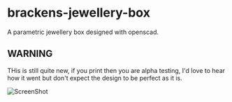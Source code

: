 brackens-jewellery-box
======================

A parametric jewellery box designed with openscad.

## WARNING ##
THis is still quite new, if you print then you are alpha testing, I'd love to hear how it went but don't expect the design to be perfect as it is.

![ScreenShot](https://raw.github.com/brackendawson/brackens-jewellery-box/master/sample.png)
